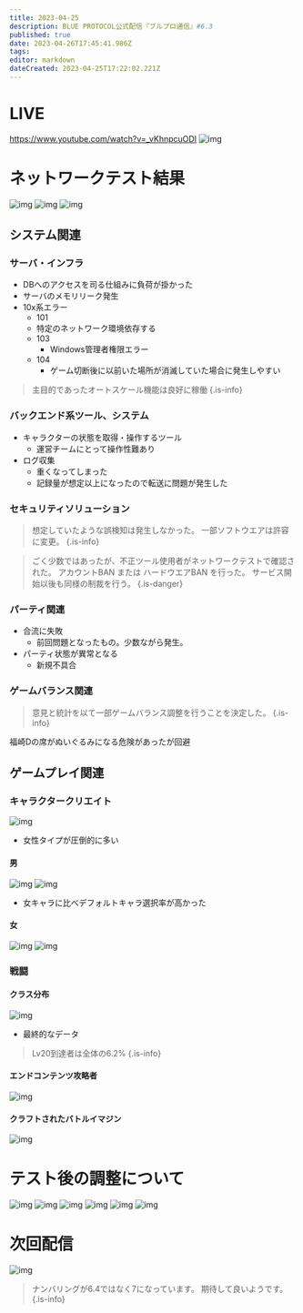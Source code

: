 ```yaml
---
title: 2023-04-25
description: BLUE PROTOCOL公式配信『ブルプロ通信』#6.3
published: true
date: 2023-04-26T17:45:41.986Z
tags: 
editor: markdown
dateCreated: 2023-04-25T17:22:02.221Z
---
```


# LIVE
https://www.youtube.com/watch?v=_vKhnpcuODI
![img](https://pbs.twimg.com/media/Fuji-09aEAEzltb?format=jpg&name=small)

# ネットワークテスト結果
![img](https://pbs.twimg.com/media/FujjCm_aAAInbT-?format=png&name=small)
![img](https://pbs.twimg.com/media/FujjFiOakAA6iuI?format=png&name=small)
![img](https://pbs.twimg.com/media/Fujj6TzacAAYi3W?format=jpg&name=small)
## システム関連
### サーバ・インフラ
+ DBへのアクセスを司る仕組みに負荷が掛かった
+ サーバのメモリリーク発生
+ 10x系エラー
	+ 101
  	+ 特定のネットワーク環境依存する
  + 103
  	+ Windows管理者権限エラー
  + 104
  	+ ゲーム切断後に以前いた場所が消滅していた場合に発生しやすい

> 主目的であったオートスケール機能は良好に稼働
{.is-info}

    
### バックエンド系ツール、システム
+ キャラクターの状態を取得・操作するツール
	+ 運営チームにとって操作性難あり
+ ログ収集
	+ 重くなってしまった
  + 記録量が想定以上になったので転送に問題が発生した

### セキュリティソリューション
> 想定していたような誤検知は発生しなかった。
> 一部ソフトウエアは許容に変更。
{.is-info}

> ごく少数ではあったが、不正ツール使用者がネットワークテストで確認された。
> アカウントBAN または ハードウエアBAN を行った。
> サービス開始以後も同様の制裁を行う。
{.is-danger}


### パーティ関連
+ 合流に失敗
	+ 前回問題となったもの。少数ながら発生。
+ パーティ状態が異常となる
	+ 新規不具合

### ゲームバランス関連
> 意見と統計を以て一部ゲームバランス調整を行うことを決定した。
{.is-info}

福崎Dの席がぬいぐるみになる危険があったが回避

## ゲームプレイ関連
### キャラクタークリエイト
![img](https://pbs.twimg.com/media/Fujkj1oagAIOvvL?format=jpg&name=small)
+ 女性タイプが圧倒的に多い

#### 男
![img](https://pbs.twimg.com/media/Fujks9facAAuFvx?format=jpg&name=small)
![img](https://pbs.twimg.com/media/Fujk7P-aAAAJgNB?format=jpg&name=small)
+ 女キャラに比べデフォルトキャラ選択率が高かった

#### 女
![img](https://pbs.twimg.com/media/FujlDzgaMAA8kiA?format=jpg&name=small)
![img](https://pbs.twimg.com/media/FujlN9iagAMEVHh?format=jpg&name=small)

### 戦闘
#### クラス分布
![img](https://pbs.twimg.com/media/FujlfZIaQAEapUU?format=jpg&name=small)
+ 最終的なデータ
> Lv20到達者は全体の6.2%
{.is-info}


#### エンドコンテンツ攻略者
![img](https://pbs.twimg.com/media/Fujl_anacAw3ylh?format=jpg&name=small)

#### クラフトされたバトルイマジン
![img](https://pbs.twimg.com/media/FujmMlDaEAAsTQu?format=jpg&name=small)

# テスト後の調整について
![img](https://pbs.twimg.com/media/Fujmq9ZacAAfAY3?format=jpg&name=small)
![img](https://pbs.twimg.com/media/FujndgHaQAEzmYf?format=png&name=small)
![img](https://pbs.twimg.com/media/FujoRPraEAAdb4m?format=png&name=small)
![img](https://pbs.twimg.com/media/FujqHzOaQAIp-mX?format=png&name=small)
![img](https://pbs.twimg.com/media/Fujq_9LakAET8jE?format=png&name=small)
![img](https://pbs.twimg.com/media/FujrgndaEAAYvEd?format=jpg&name=small)

# 次回配信
![img](https://pbs.twimg.com/media/FujtdyhakAAQDAN?format=jpg&name=small)
> ナンバリングが6.4ではなく7になっています。
> 期待して良いようです。
{.is-info}